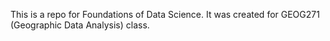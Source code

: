 This is a repo for Foundations of Data Science. 
It was created for GEOG271 (Geographic Data Analysis) class.
